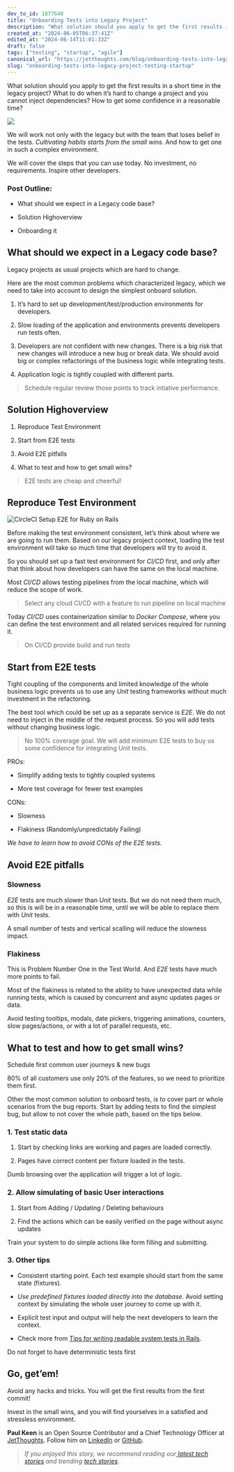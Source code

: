 ```yaml
---
dev_to_id: 1877640
title: "Onboarding Tests into Legacy Project"
description: "What solution should you apply to get the first results in a short time in the legacy project? What..."
created_at: "2024-06-05T06:37:41Z"
edited_at: "2024-06-14T11:01:33Z"
draft: false
tags: ["testing", "startup", "agile"]
canonical_url: "https://jetthoughts.com/blog/onboarding-tests-into-legacy-project-testing-startup/"
slug: "onboarding-tests-into-legacy-project-testing-startup"
---
```

What solution should you apply to get the first results in a short time in the legacy project? What to do when it’s hard to change a project and you cannot inject dependencies? How to get some confidence in a reasonable time?

![](https://raw.githubusercontent.com/jetthoughts/jetthoughts.github.io/master/static/assets/img/blog/onboarding-tests-into-legacy-project-testing-startup/file_0.png)

We will work not only with the legacy but with the team that loses belief in the tests. *Cultivating habits starts from the small wins.* And how to get one in such a complex environment.

We will cover the steps that you can use today. No investment, no requirements. Inspire other developers.

### Post Outline:

* What should we expect in a Legacy code base?

* Solution Highoverview

* Onboarding it

## What should we expect in a Legacy code base?

Legacy projects as usual projects which are hard to change.

Here are the most common problems which characterized legacy, which we need to take into account to design the simplest onboard solution.

 1. It’s hard to set up development/test/production environments for developers.

 2. Slow loading of the application and environments prevents developers run tests often.

 3. Developers are not confident with new changes. There is a big risk that new changes will introduce a new bug or break data. We should avoid big or complex refactorings of the business logic while integrating tests.

 4. Application logic is tightly coupled with different parts.
>  Schedule regular review those points to track intiative performance.

## Solution Highoverview

 1. Reproduce Test Environment

 2. Start from E2E tests

 3. Avoid E2E pitfalls

 4. What to test and how to get small wins?
>  E2E tests are cheap and cheerful!

## Reproduce Test Environment

![CircleCI Setup E2E for Ruby on Rails](https://raw.githubusercontent.com/jetthoughts/jetthoughts.github.io/master/static/assets/img/blog/onboarding-tests-into-legacy-project-testing-startup/file_1.png)

Before making the test environment consistent, let’s think about where we are going to run them. Based on our legacy project context, loading the test environment will take so much time that developers will try to avoid it.

So you should set up a fast test environment for *CI/CD* first, and only after that think about how developers can have the same on the local machine.

Most *CI/CD* allows testing pipelines from the local machine, which will reduce the scope of work.
>  Select any cloud CI/CD with a feature to run pipeline on local machine

Today *CI/CD* uses containerization similar to *Docker Compose*, where you can define the test environment and all related services required for running it.
>  On CI/CD provide build and run tests

## Start from E2E tests

Tight coupling of the components and limited knowledge of the whole business logic prevents us to use any *Unit* testing frameworks without much investment in the refactoring.

The best tool which could be set up as a separate service is *E2E*. We do not need to inject in the middle of the request process. So you will add tests without changing business logic.
>  No 100% coverage goal. We will add minimum E2E tests to buy us some confidence for integrating Unit tests.

PROs:

* Simplify adding tests to tightly coupled systems

* More test coverage for fewer test examples

CONs:

* Slowness

* Flakiness (Randomly/unpredictably Failing)

*We have to learn how to avoid CONs of the E2E tests.*

## Avoid E2E pitfalls

### Slowness

*E2E* tests are much slower than *Unit* tests. But we do not need them much, so this is will be in a reasonable time, until we will be able to replace them with *Unit* tests.

A small number of tests and vertical scalling will reduce the slowness impact.

### Flakiness

This is Problem Number One in the Test World. And *E2E* tests have much more points to fail.

Most of the flakiness is related to the ability to have unexpected data while running tests, which is caused by concurrent and async updates pages or data.

Avoid testing tooltips, modals, date pickers, triggering animations, counters, slow pages/actions, or with a lot of parallel requests, etc.

## What to test and how to get small wins?

Schedule first common user journeys & new bugs

80% of all customers use only 20% of the features, so we need to prioritize them first.

Other the most common solution to onboard tests, is to cover part or whole scenarios from the bug reports. Start by adding tests to find the simplest bug, but allow to not cover the whole path, based on the tips below.

### 1. Test static data

 1. Start by checking links are working and pages are loaded correctly.

 2. Pages have correct content per fixture loaded in the tests.

Dumb browsing over the application will trigger a lot of logic.

### 2. Allow simulating of basic User interactions

 1. Start from Adding / Updating / Deleting behaviours

 2. Find the actions which can be easily verified on the page without async updates

Train your system to do simple actions like form filling and submitting.

### 3. Other tips

* Consistent starting point. Each test example should start from the same state (fixtures).

* *Use predefined fixtures loaded directly into the database.* Avoid setting context by simulating the whole user journey to come up with it.

* Explicit test input and output will help the next developers to learn the context.

* Check more from [Tips for writing readable system tests in Rails](https://jtway.co/best-tips-for-writing-integration-tests-in-rails-d1f56081f249?source=friends_link&sk=c616b62faabd053cc56fdaffb5f2c832).

Do not forget to have deterministic tests first

## Go, get’em!

Avoid any hacks and tricks. You will get the first results from the first commit!

Invest in the small wins, and you will find yourselves in a satisfied and stressless environment.

**Paul Keen** is an Open Source Contributor and a Chief Technology Officer at [JetThoughts](https://www.jetthoughts.com). Follow him on [LinkedIn](https://www.linkedin.com/in/paul-keen/) or [GitHub](https://github.com/pftg).
>  *If you enjoyed this story, we recommend reading our[ latest tech stories](https://jtway.co/latest) and trending [tech stories](https://jtway.co/trending).*
